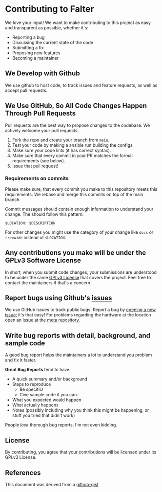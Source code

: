 # Contributing to Falter
We love your input! We want to make contributing to this project as easy and transparent as possible, whether it's:

- Reporting a bug
- Discussing the current state of the code
- Submitting a fix
- Proposing new features
- Becoming a maintainer

## We Develop with Github
We use github to host code, to track issues and feature requests, as well as accept pull requests.

## We Use GitHub, So All Code Changes Happen Through Pull Requests
Pull requests are the best way to propose changes to the codebase. We actively welcome your pull requests:

1. Fork the repo and create your branch from `main`.
2. Test your code by making a ansible run building the configs
3. Make sure your code lints (it has correct syntax).
4. Make sure that every commit in your PR matches the formal requirements (see below).
5. Issue that pull request!

### Requirements on commits
Please make sure, that every commit you make to this repository meets this requirements. We rebase and merge this commits on top of the main branch.

Commit messages should contain enough information to understand your change. The should follow this pattern:

```
$LOCATION: $DESCRIPTION
```

For other changes you might use the category of your change like `docs` or `treewide` instead of `$LOCATION`.

## Any contributions you make will be under the GPLv3 Software License
In short, when you submit code changes, your submissions are understood to be under the same [GPLv3 License](http://www.gnu.org/licenses/gpl-3.0.html) that covers the project. Feel free to contact the maintainers if that's a concern.

## Report bugs using Github's [issues](https://github.com/freifunk-berlin/falter-packages/issues)
We use GitHub issues to track public bugs. Report a bug by [opening a new issue](https://github.com/freifunk-berlin/bbb-configs/issues/new); it's that easy! For problems regarding the hardware at the location open an Issue at the [meta repository](https://github.com/freifunk-berlin/meta/issues/new).

## Write bug reports with detail, background, and sample code
A good bug report helps the maintainers a lot to understand you problem and fix it faster.

**Great Bug Reports** tend to have:

- A quick summary and/or background
- Steps to reproduce
  - Be specific!
  - Give sample code if you can.
- What you expected would happen
- What actually happens
- Notes (possibly including why you think this might be happening, or stuff you tried that didn't work)

People *love* thorough bug reports. I'm not even kidding.

## License
By contributing, you agree that your contributions will be licensed under its GPLv3 License.

## References
This document was derived from a [github-gist](https://gist.github.com/briandk/3d2e8b3ec8daf5a27a62)
